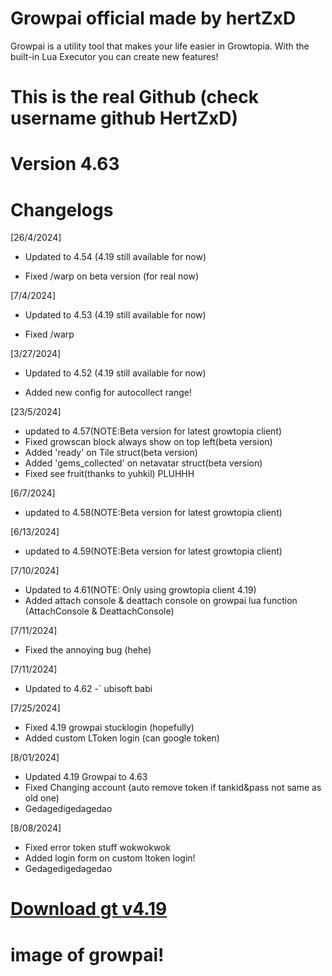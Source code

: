 # Growpai official made by hertZxD
Growpai is a utility tool that makes your life easier in Growtopia. With the built-in Lua Executor you can create new features!
# This is the real Github (check username github HertZxD)

# Version 4.63
# Changelogs
[26/4/2024]
* Updated to 4.54 (4.19 still available for now)

* Fixed /warp on beta version (for real now)

[7/4/2024]
* Updated to 4.53 (4.19 still available for now)

* Fixed /warp

[3/27/2024]
* Updated to 4.52 (4.19 still available for now)

* Added new config for autocollect range!

[23/5/2024]
* updated to 4.57(NOTE:Beta version for latest growtopia client)
* Fixed growscan block always show on top left(beta version)
* Added 'ready' on Tile struct(beta version)
* Added 'gems_collected' on netavatar struct(beta version)
* Fixed see fruit(thanks to yuhkil) PLUHHH

[6/7/2024]
* updated to 4.58(NOTE:Beta version for latest growtopia client)

[6/13/2024]
* updated to 4.59(NOTE:Beta version for latest growtopia client)

[7/10/2024]
* Updated to 4.61(NOTE: Only using growtopia client 4.19)
* Added attach console & deattach console on growpai lua function (AttachConsole & DeattachConsole)

[7/11/2024]
* Fixed the annoying bug (hehe)

[7/11/2024]
* Updated to 4.62 -` ubisoft babi

[7/25/2024]
* Fixed 4.19 growpai stucklogin (hopefully)
* Added custom LToken login (can google token)
  
[8/01/2024]
* Updated 4.19 Growpai to 4.63
* Fixed Changing account (auto remove token if tankid&pass not same as old one)
* Gedagedigedagedao

[8/08/2024]
* Fixed error token stuff wokwokwok
* Added login form on custom ltoken login!
* Gedagedigedagedao

# [Download gt v4.19](https://ubistatic-a.akamaihd.net/0098/594764/GrowtopiaInstaller.exe) 

# image of growpai!
